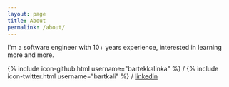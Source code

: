 ```yaml
---
layout: page
title: About
permalink: /about/
---
```


I'm a software engineer with 10+ years experience, interested in learning more and more.

{% include icon-github.html username="bartekkalinka" %} /
{% include icon-twitter.html username="bartkali" %} /
[linkedin](https://www.linkedin.com/in/bartek-kalinka-14226112b)
